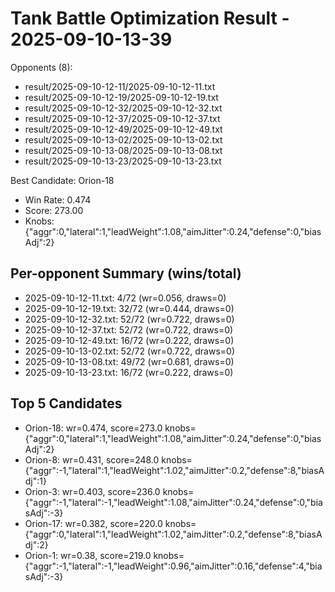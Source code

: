 # Tank Battle Optimization Result - 2025-09-10-13-39

Opponents (8):
- result/2025-09-10-12-11/2025-09-10-12-11.txt
- result/2025-09-10-12-19/2025-09-10-12-19.txt
- result/2025-09-10-12-32/2025-09-10-12-32.txt
- result/2025-09-10-12-37/2025-09-10-12-37.txt
- result/2025-09-10-12-49/2025-09-10-12-49.txt
- result/2025-09-10-13-02/2025-09-10-13-02.txt
- result/2025-09-10-13-08/2025-09-10-13-08.txt
- result/2025-09-10-13-23/2025-09-10-13-23.txt

Best Candidate: Orion-18

- Win Rate: 0.474
- Score: 273.00
- Knobs: {"aggr":0,"lateral":1,"leadWeight":1.08,"aimJitter":0.24,"defense":0,"biasAdj":2}

## Per-opponent Summary (wins/total)
- 2025-09-10-12-11.txt: 4/72 (wr=0.056, draws=0)
- 2025-09-10-12-19.txt: 32/72 (wr=0.444, draws=0)
- 2025-09-10-12-32.txt: 52/72 (wr=0.722, draws=0)
- 2025-09-10-12-37.txt: 52/72 (wr=0.722, draws=0)
- 2025-09-10-12-49.txt: 16/72 (wr=0.222, draws=0)
- 2025-09-10-13-02.txt: 52/72 (wr=0.722, draws=0)
- 2025-09-10-13-08.txt: 49/72 (wr=0.681, draws=0)
- 2025-09-10-13-23.txt: 16/72 (wr=0.222, draws=0)

## Top 5 Candidates
- Orion-18: wr=0.474, score=273.0 knobs={"aggr":0,"lateral":1,"leadWeight":1.08,"aimJitter":0.24,"defense":0,"biasAdj":2}
- Orion-8: wr=0.431, score=248.0 knobs={"aggr":-1,"lateral":1,"leadWeight":1.02,"aimJitter":0.2,"defense":8,"biasAdj":1}
- Orion-3: wr=0.403, score=236.0 knobs={"aggr":-1,"lateral":-1,"leadWeight":1.08,"aimJitter":0.24,"defense":0,"biasAdj":-3}
- Orion-17: wr=0.382, score=220.0 knobs={"aggr":0,"lateral":1,"leadWeight":1.02,"aimJitter":0.2,"defense":8,"biasAdj":2}
- Orion-1: wr=0.38, score=219.0 knobs={"aggr":-1,"lateral":-1,"leadWeight":0.96,"aimJitter":0.16,"defense":4,"biasAdj":-3}